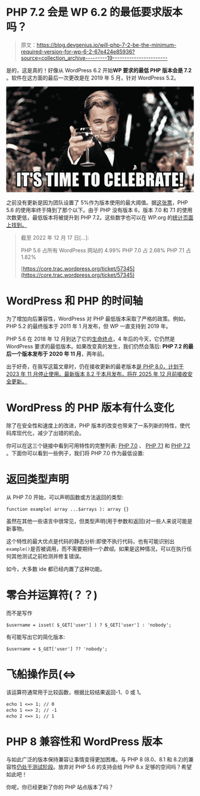 # PHP 7.2 会是 WP 6.2 的最低要求版本吗？

> 原文：<https://blog.devgenius.io/will-php-7-2-be-the-minimum-required-version-for-wp-6-2-67e424e85936?source=collection_archive---------19----------------------->

是的，这是真的！好像从 WordPress 6.2 开始**WP 要求的最低 PHP 版本会是 7.2** 。软件在这方面的最后一次更改是在 2019 年 5 月，针对 WordPress 5.2。

![](img/0b274c92a9248ceee68089f1b234a0e8.png)

之前没有更新是因为团队设置了 5%作为版本使用的最大阈值。据[这张票](https://core.trac.wordpress.org/ticket/57345)，PHP 5.6 的使用率终于降到了那个以下。由于 PHP 没有版本 6，版本 7.0 和 7.1 的使用次数更低，最低版本将被提升到 PHP 7.2。这些数字也可以在 WP.org 的[统计页面上找到。](https://wordpress.org/about/stats/)

> 截至 2022 年 12 月 17 日[…]:
> 
> PHP 5.6 占所有 WordPress 网站的 4.99%
> PHP 7.0 占 2.68%
> PHP 7.1 占 1.82%
> 
> [https://core.trac.wordpress.org/ticket/57345](https://core.trac.wordpress.org/ticket/57345)

# WordPress 和 PHP 的时间轴

为了增加向后兼容性，WordPress 对 PHP 最低版本采取了严格的政策。例如，PHP 5.2 的最终版本于 2011 年 1 月发布，但 WP 一直支持到 2019 年。

PHP 5.6 在 2018 年 12 月到达了它的[生命终点](https://www.php.net/eol.php)，4 年后的今天，它仍然是 WordPress 要求的最低版本。如果改变真的发生，我们仍然会落后: **PHP 7.2 的最后一个版本发布于 2020 年 11 月**，两年前。

出于好奇，在我写这篇文章时，仍在接收更新的最老版本[是 PHP 8.0，计划于 2023 年 11 月停止使用。最新版本 8.2 于本月发布，将在 2025 年 12 月前接收安全更新。](https://www.php.net/supported-versions.php)

# WordPress 的 PHP 版本有什么变化

除了在安全性和速度上的改进，PHP 版本的改变也带来了一系列新的特性，使代码库现代化，减少了出错的机会。

你可以在这三个链接中看到可用特性的完整列表: [PHP 7.0](https://www.php.net/manual/en/migration70.new-features.php) 、 [PHP 7.1](https://www.php.net/manual/en/migration71.new-features.php) 和 [PHP 7.2](https://www.php.net/manual/en/migration72.new-features.php) 。下面你可以看到一些例子，我们将 PHP 7.0 作为最低设置:

# 返回类型声明

从 PHP 7.0 开始，可以声明函数或方法返回的类型:

```
function example( array ...$arrays ): array {}
```

虽然在其他一些语言中很常见，但类型声明(用于参数和返回)对一些人来说可能是新事物。

这个特性的最大优点是代码的静态分析:即使不执行代码，也有可能识别出`example()`是否被调用，而不需要期待一个*数组*。如果是这种情况，可以在执行任何其他测试之前检测并修复错误。

如今，大多数 ide 都已经内置了这种功能。

# 零合并运算符(？？)

而不是写作

```
$username = isset( $_GET['user'] ) ? $_GET['user'] : 'nobody';
```

有可能写出它的简化版本:

```
$username = $_GET['user'] ?? 'nobody';
```

# 飞船操作员(<=>

该运算符通常用于比较函数，根据比较结果返回-1、0 或 1。

```
echo 1 <=> 1; // 0
echo 1 <=> 2; // -1
echo 2 <=> 1; // 1
```

# PHP 8 兼容性和 WordPress 版本

与如此广泛的版本保持兼容让事情变得更加困难。与 PHP 8 (8.0、8.1 和 8.2)的兼容性[仍处于测试阶段](https://make.wordpress.org/core/handbook/references/php-compatibility-and-wordpress-versions/)。放弃对 PHP 5.6 的支持会给 PHP 8.x 足够的空间吗？希望如此吧！

你呢，你已经更新了你的 PHP 站点版本了吗？